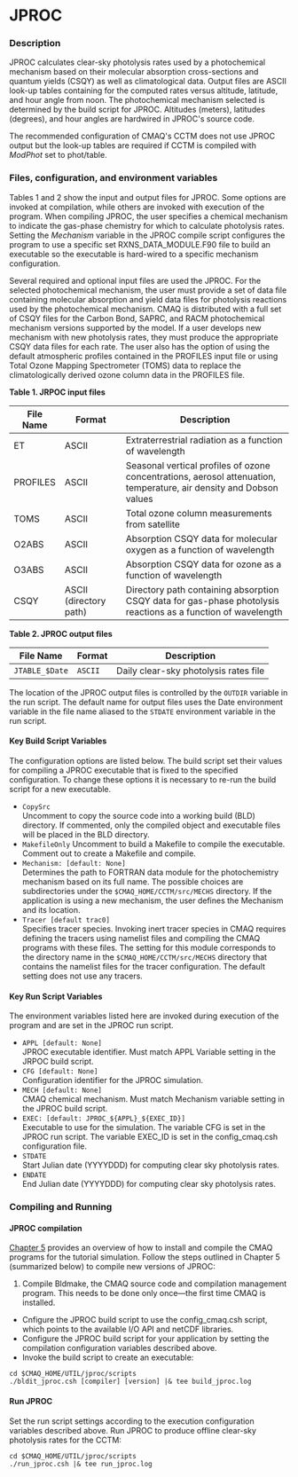 # JPROC

### Description

JPROC calculates clear-sky photolysis rates used by a photochemical mechanism based on their molecular absorption cross-sections and quantum yields (CSQY) as well as climatological data. Output files are ASCII look-up tables containing for the computed rates versus altitude, latitude, and hour angle from noon. The photochemical mechanism selected is determined by the build script for JPROC. Altitudes (meters), latitudes (degrees), and hour angles are hardwired in JPROC's source code.

The recommended configuration of CMAQ's CCTM does not use JPROC output but the look-up tables are required if CCTM is compiled with *ModPhot* set to phot/table.

### Files, configuration, and environment variables

Tables 1 and 2 show the input and output files for JPROC. Some options are invoked at compilation, while others are invoked with execution of the program. When compiling JPROC, the user specifies a chemical mechanism to indicate the gas-phase chemistry for which to calculate photolysis rates. Setting the *Mechanism* variable in the JPROC compile script configures the program to use a specific set RXNS_DATA_MODULE.F90 file to build an executable so the executable is hard-wired to a specific mechanism configuration.

Several required and optional input files are used the JPROC. For the selected photochemical mechanism, the user must provide a set of data file containing molecular absorption and yield data files for photolysis reactions used by the photochemical mechanism. CMAQ is distributed with a full set of CSQY files for the Carbon Bond, SAPRC, and RACM photochemical mechanism versions supported by the model. If a user develops new mechanism with new photolysis rates, they must produce the appropriate CSQY data files for each rate. The user also has the option of using the default atmospheric profiles contained in the PROFILES input file or using Total Ozone Mapping Spectrometer (TOMS) data to replace the climatologically derived ozone column data in the PROFILES file.

**Table 1. JRPOC input files**

|**File Name**|**Format**|**Description**|
|---------|--------|----------------------------------------------------------------------|
|ET|ASCII|Extraterrestrial radiation as a function of wavelength|
|PROFILES|ASCII|Seasonal vertical profiles of ozone concentrations, aerosol attenuation, temperature, air density and Dobson values|
|TOMS|ASCII|Total ozone column measurements from satellite|
|O2ABS|ASCII|Absorption CSQY data for molecular oxygen as a function of wavelength|
|O3ABS|ASCII|Absorption CSQY data for ozone as a function of wavelength|
|CSQY|ASCII (directory path)|Directory path containing absorption CSQY data for gas-phase photolysis reactions as a function of wavelength|

**Table 2. JPROC output files**

|**File Name**|**Format**|**Description**|
|---------------|--------|----------------------------------------------------------------|
|`JTABLE_$Date`|`ASCII`|Daily clear-sky photolysis rates file|

The location of the JPROC output files is controlled by the `OUTDIR` variable in the run script. The default name for output files uses the Date environment variable in the file name aliased to the `STDATE` environment variable in the run script.

#### Key Build Script Variables

The configuration options are listed below. The build script set their values for compiling a JPROC executable that is fixed to the specified configuration. To change these options it is necessary to re-run the build script for a new executable.

-   `CopySrc`  
    Uncomment to copy the source code into a working build (BLD) directory. If commented, only the compiled object and executable files will be placed in the BLD directory.
-   `MakefileOnly`
    Uncomment to build a Makefile to compile the executable. Comment out to create a Makefile and compile.
-  `Mechanism: [default: None]`  
    Determines the path to FORTRAN data module for the photochemistry mechanism based on its full name. The possible choices are subdirectories under the `$CMAQ_HOME/CCTM/src/MECHS` directory. If the application is using a new mechanism, the user defines the Mechanism and its location. 
-   `Tracer [default trac0] `  
      Specifies tracer species. Invoking inert tracer species in CMAQ requires defining the tracers using namelist files and compiling the CMAQ programs with these files. The setting for this module corresponds to the directory name in the `$CMAQ_HOME/CCTM/src/MECHS` directory that contains the namelist files for the tracer configuration. The default setting does not use any tracers.

#### Key Run Script Variables

The environment variables listed here are invoked during execution of the program and are set in the JPROC run script.

-   `APPL [default: None]`  
    JPROC executable identifier. Must match APPL Variable setting in the JRPOC build script.
-   `CFG [default: None]`  
    Configuration identifier for the JPROC simulation.
-   `MECH [default: None]`  
    CMAQ chemical mechanism. Must match Mechanism variable setting in the JPROC build script.
-   `EXEC: [default: JPROC_${APPL}_${EXEC_ID}]`  
    Executable to use for the simulation. The variable CFG is set in the JPROC run script. The variable EXEC_ID is set in the config_cmaq.csh configuration file.
-   `STDATE`  
    Start Julian date (YYYYDDD) for computing clear sky photolysis rates.
-   `ENDATE`  
    End Julian date (YYYYDDD) for computing clear sky photolysis rates.

### Compiling and Running

#### JPROC compilation

[Chapter 5](../../DOCS/User_Manual/CMAQ_OGD_ch05_sys_req.md) provides an overview of how to install and compile the CMAQ programs for the tutorial simulation. Follow the steps outlined in Chapter 5 (summarized below) to compile new versions of JPROC:

1.   Compile Bldmake, the CMAQ source code and compilation management program. This needs to be done only once—the first time CMAQ is installed.
-   Cnfigure the JPROC build script to use the config_cmaq.csh script, which points to the available I/O API and netCDF libraries.
-   Configure the JPROC build script for your application by setting the compilation configuration variables described above.
-   Invoke the build script to create an executable:

```
cd $CMAQ_HOME/UTIL/jproc/scripts
./bldit_jproc.csh [compiler] [version] |& tee build_jproc.log
```

#### Run JPROC ####

Set the run script settings according to the execution configuration variables described above. Run JPROC to produce offline clear-sky photolysis rates for the CCTM:

```
cd $CMAQ_HOME/UTIL/jproc/scripts
./run_jproc.csh |& tee run_jproc.log
```

